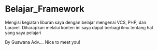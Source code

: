 # Belajar_Framework

Mengisi kegiatan liburan saya dengan belajar mengenai VCS, PHP, dan Laravel.
Diharapkan melalui konten ini saya dapat berbagi ilmu tentang hal yang saya pelajari

By Guswana Adv.... Nice to meet you!
